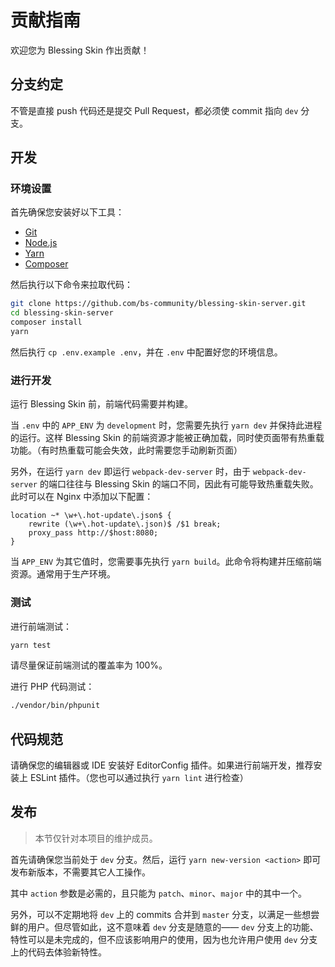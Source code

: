 # 贡献指南

欢迎您为 Blessing Skin 作出贡献！

## 分支约定

不管是直接 push 代码还是提交 Pull Request，都必须使 commit 指向 `dev` 分支。

## 开发

### 环境设置

首先确保您安装好以下工具：

- [Git](https://git-scm.org)
- [Node.js](https://nodejs.org)
- [Yarn](https://yarnpkg.com)
- [Composer](https://getcomposer.org)

然后执行以下命令来拉取代码：

```bash
git clone https://github.com/bs-community/blessing-skin-server.git
cd blessing-skin-server
composer install
yarn
```

然后执行 `cp .env.example .env`，并在 `.env` 中配置好您的环境信息。

### 进行开发

运行 Blessing Skin 前，前端代码需要并构建。

当 `.env` 中的 `APP_ENV` 为 `development` 时，您需要先执行 `yarn dev` 并保持此进程的运行。这样 Blessing Skin 的前端资源才能被正确加载，同时使页面带有热重载功能。（有时热重载可能会失效，此时需要您手动刷新页面）

另外，在运行 `yarn dev` 即运行 `webpack-dev-server` 时，由于 `webpack-dev-server` 的端口往往与 Blessing Skin 的端口不同，因此有可能导致热重载失败。此时可以在 Nginx 中添加以下配置：

```
location ~* \w+\.hot-update\.json$ {
    rewrite (\w+\.hot-update\.json)$ /$1 break;
    proxy_pass http://$host:8080;
}
```

当 `APP_ENV` 为其它值时，您需要事先执行 `yarn build`。此命令将构建并压缩前端资源。通常用于生产环境。

### 测试

进行前端测试：

```bash
yarn test
```

请尽量保证前端测试的覆盖率为 100%。

进行 PHP 代码测试：

```bash
./vendor/bin/phpunit
```

## 代码规范

请确保您的编辑器或 IDE 安装好 EditorConfig 插件。如果进行前端开发，推荐安装上 ESLint 插件。（您也可以通过执行 `yarn lint` 进行检查）

## 发布

> 本节仅针对本项目的维护成员。

首先请确保您当前处于 `dev` 分支。然后，运行 `yarn new-version <action>` 即可发布新版本，不需要其它人工操作。

其中 `action` 参数是必需的，且只能为 `patch`、`minor`、`major` 中的其中一个。

另外，可以不定期地将 `dev` 上的 commits 合并到 `master` 分支，以满足一些想尝鲜的用户。但尽管如此，这不意味着 `dev` 分支是随意的—— `dev` 分支上的功能、特性可以是未完成的，但不应该影响用户的使用，因为也允许用户使用 `dev` 分支上的代码去体验新特性。
